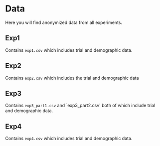 # Data 

Here you will find anonymized data from all experiments.

## Exp1
 
Contains `exp1.csv` which includes trial and demographic data. 

## Exp2

 Contains `exp2.csv` which includes the trial and demographic data
 
 ## Exp3
 
 Contains `exp3_part1.csv` and `exp3_part2.csv' both of which include trial and demographic data.
 
 ## Exp4
 
Contains `exp4.csv` which includes trial and demographic data. 